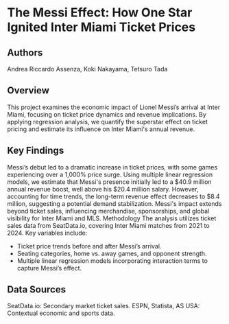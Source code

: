 # The Messi Effect: How One Star Ignited Inter Miami Ticket Prices
## Authors
Andrea Riccardo Assenza, Koki Nakayama, Tetsuro Tada

## Overview
This project examines the economic impact of Lionel Messi’s arrival at Inter Miami, focusing on ticket price dynamics and revenue implications. By applying regression analysis, we quantify the superstar effect on ticket pricing and estimate its influence on Inter Miami's annual revenue.

## Key Findings
Messi’s debut led to a dramatic increase in ticket prices, with some games experiencing over a 1,000% price surge.
Using multiple linear regression models, we estimate that Messi's presence initially led to a $40.9 million annual revenue boost, well above his $20.4 million salary.
However, accounting for time trends, the long-term revenue effect decreases to $8.4 million, suggesting a potential demand stabilization.
Messi's impact extends beyond ticket sales, influencing merchandise, sponsorships, and global visibility for Inter Miami and MLS.
Methodology
The analysis utilizes ticket sales data from SeatData.io, covering Inter Miami matches from 2021 to 2024. Key variables include:
- Ticket price trends before and after Messi’s arrival.
- Seating categories, home vs. away games, and opponent strength.
- Multiple linear regression models incorporating interaction terms to capture Messi’s effect.

## Data Sources
SeatData.io: Secondary market ticket sales.
ESPN, Statista, AS USA: Contextual economic and sports data.
